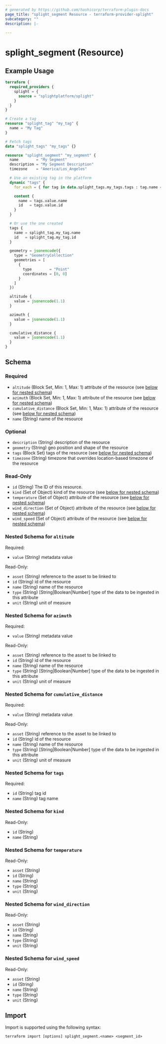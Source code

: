 ```yaml
---
# generated by https://github.com/hashicorp/terraform-plugin-docs
page_title: "splight_segment Resource - terraform-provider-splight"
subcategory: ""
description: |-
  
---
```


# splight_segment (Resource)



## Example Usage

```terraform
terraform {
  required_providers {
    splight = {
      source = "splightplatform/splight"
    }
  }
}

# Create a tag
resource "splight_tag" "my_tag" {
  name = "My Tag"
}

# Fetch tags
data "splight_tags" "my_tags" {}

resource "splight_segment" "my_segment" {
  name        = "My Segment"
  description = "My Segment Description"
  timezone    = "America/Los_Angeles"

  # Use an existing tag in the platform
  dynamic "tags" {
    for_each = { for tag in data.splight_tags.my_tags.tags : tag.name => tag if tag.name == "Existing Tag" }

    content {
      name = tags.value.name
      id   = tags.value.id
    }
  }

  # Or use the one created
  tags {
    name = splight_tag.my_tag.name
    id   = splight_tag.my_tag.id
  }

  geometry = jsonencode({
    type = "GeometryCollection"
    geometries = [
      {
        type        = "Point"
        coordinates = [0, 0]
      }
    ]
  })

  altitude {
    value = jsonencode(1.1)
  }

  azimuth {
    value = jsonencode(1.1)
  }

  cumulative_distance {
    value = jsonencode(1.1)
  }
}
```

<!-- schema generated by tfplugindocs -->
## Schema

### Required

- `altitude` (Block Set, Min: 1, Max: 1) attribute of the resource (see [below for nested schema](#nestedblock--altitude))
- `azimuth` (Block Set, Min: 1, Max: 1) attribute of the resource (see [below for nested schema](#nestedblock--azimuth))
- `cumulative_distance` (Block Set, Min: 1, Max: 1) attribute of the resource (see [below for nested schema](#nestedblock--cumulative_distance))
- `name` (String) name of the resource

### Optional

- `description` (String) description of the resource
- `geometry` (String) geo position and shape of the resource
- `tags` (Block Set) tags of the resource (see [below for nested schema](#nestedblock--tags))
- `timezone` (String) timezone that overrides location-based timezone of the resource

### Read-Only

- `id` (String) The ID of this resource.
- `kind` (Set of Object) kind of the resource (see [below for nested schema](#nestedatt--kind))
- `temperature` (Set of Object) attribute of the resource (see [below for nested schema](#nestedatt--temperature))
- `wind_direction` (Set of Object) attribute of the resource (see [below for nested schema](#nestedatt--wind_direction))
- `wind_speed` (Set of Object) attribute of the resource (see [below for nested schema](#nestedatt--wind_speed))

<a id="nestedblock--altitude"></a>
### Nested Schema for `altitude`

Required:

- `value` (String) metadata value

Read-Only:

- `asset` (String) reference to the asset to be linked to
- `id` (String) id of the resource
- `name` (String) name of the resource
- `type` (String) [String|Boolean|Number] type of the data to be ingested in this attribute
- `unit` (String) unit of measure


<a id="nestedblock--azimuth"></a>
### Nested Schema for `azimuth`

Required:

- `value` (String) metadata value

Read-Only:

- `asset` (String) reference to the asset to be linked to
- `id` (String) id of the resource
- `name` (String) name of the resource
- `type` (String) [String|Boolean|Number] type of the data to be ingested in this attribute
- `unit` (String) unit of measure


<a id="nestedblock--cumulative_distance"></a>
### Nested Schema for `cumulative_distance`

Required:

- `value` (String) metadata value

Read-Only:

- `asset` (String) reference to the asset to be linked to
- `id` (String) id of the resource
- `name` (String) name of the resource
- `type` (String) [String|Boolean|Number] type of the data to be ingested in this attribute
- `unit` (String) unit of measure


<a id="nestedblock--tags"></a>
### Nested Schema for `tags`

Required:

- `id` (String) tag id
- `name` (String) tag name


<a id="nestedatt--kind"></a>
### Nested Schema for `kind`

Read-Only:

- `id` (String)
- `name` (String)


<a id="nestedatt--temperature"></a>
### Nested Schema for `temperature`

Read-Only:

- `asset` (String)
- `id` (String)
- `name` (String)
- `type` (String)
- `unit` (String)


<a id="nestedatt--wind_direction"></a>
### Nested Schema for `wind_direction`

Read-Only:

- `asset` (String)
- `id` (String)
- `name` (String)
- `type` (String)
- `unit` (String)


<a id="nestedatt--wind_speed"></a>
### Nested Schema for `wind_speed`

Read-Only:

- `asset` (String)
- `id` (String)
- `name` (String)
- `type` (String)
- `unit` (String)

## Import

Import is supported using the following syntax:

```shell
terraform import [options] splight_segment.<name> <segment_id>
```
